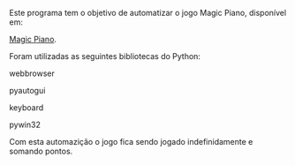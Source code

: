 Este programa tem o objetivo de automatizar o jogo Magic Piano, disponível em:

[Magic Piano](https://gameforge.com/en-US/littlegames/magic-piano-tiles/#).

Foram utilizadas as seguintes bibliotecas do Python:

webbrowser

pyautogui

keyboard

pywin32

Com esta automazição o jogo fica sendo jogado indefinidamente e somando pontos.
